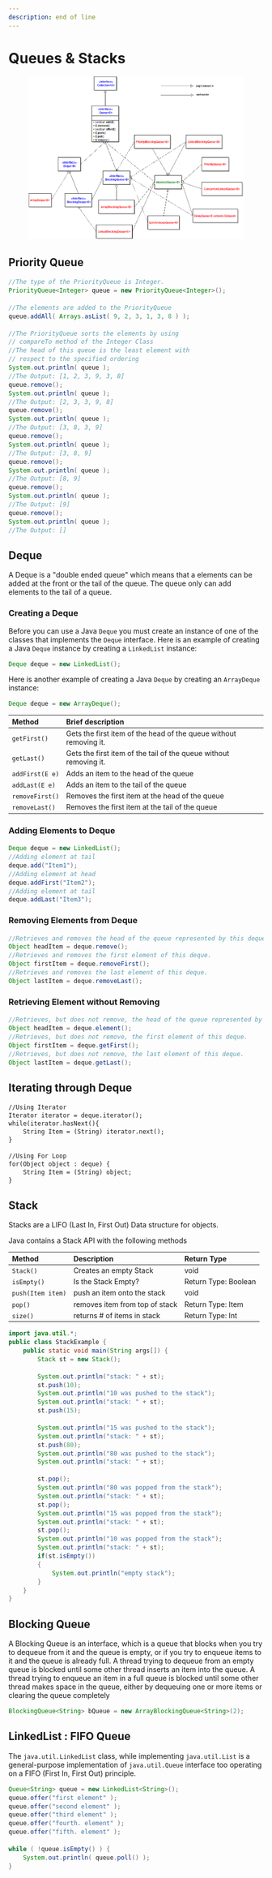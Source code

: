 ```yaml
---
description: end of line
---
```


# Queues & Stacks

<figure><img src="../../.gitbook/assets/image%20%286%29.png" alt=""><figcaption></figcaption></figure>

## Priority Queue

```java
//The type of the PriorityQueue is Integer.
PriorityQueue<Integer> queue = new PriorityQueue<Integer>();

//The elements are added to the PriorityQueue
queue.addAll( Arrays.asList( 9, 2, 3, 1, 3, 8 ) );

//The PriorityQueue sorts the elements by using 
// compareTo method of the Integer Class
//The head of this queue is the least element with 
// respect to the specified ordering
System.out.println( queue ); 
//The Output: [1, 2, 3, 9, 3, 8]
queue.remove();
System.out.println( queue ); 
//The Output: [2, 3, 3, 9, 8]
queue.remove();
System.out.println( queue ); 
//The Output: [3, 8, 3, 9]
queue.remove();
System.out.println( queue ); 
//The Output: [3, 8, 9]
queue.remove();
System.out.println( queue ); 
//The Output: [8, 9]
queue.remove();
System.out.println( queue ); 
//The Output: [9]
queue.remove();
System.out.println( queue ); 
//The Output: []
```

## Deque

A Deque is a "double ended queue" which means that a elements can be added at the front or the tail of the queue. The queue only can add elements to the tail of a queue.

### Creating a Deque

Before you can use a Java `Deque` you must create an instance of one of the classes that implements the `Deque` interface. Here is an example of creating a Java `Deque` instance by creating a `LinkedList` instance:

```java
Deque deque = new LinkedList();
```

Here is another example of creating a Java `Deque` by creating an `ArrayDeque` instance:

```java
Deque deque = new ArrayDeque();
```

| Method | Brief description |
| :--- | :--- |
| `getFirst()` | Gets the first item of the head of the queue without removing it. |
| `getLast()` | Gets the first item of the tail of the queue without removing it. |
| `addFirst(E e)` | Adds an item to the head of the queue |
| `addLast(E e)` | Adds an item to the tail of the queue |
| `removeFirst()` | Removes the first item at the head of the queue |
| `removeLast()` | Removes the first item at the tail of the queue |

### Adding Elements to Deque

```java
Deque deque = new LinkedList();
//Adding element at tail
deque.add("Item1");
//Adding element at head
deque.addFirst("Item2");
//Adding element at tail
deque.addLast("Item3");
```

### Removing Elements from Deque

```java
//Retrieves and removes the head of the queue represented by this deque
Object headItem = deque.remove();
//Retrieves and removes the first element of this deque.
Object firstItem = deque.removeFirst();
//Retrieves and removes the last element of this deque.
Object lastItem = deque.removeLast();
```

### Retrieving Element without Removing

```java
//Retrieves, but does not remove, the head of the queue represented by this deque
Object headItem = deque.element();
//Retrieves, but does not remove, the first element of this deque.
Object firstItem = deque.getFirst();
//Retrieves, but does not remove, the last element of this deque.
Object lastItem = deque.getLast();
```

## Iterating through Deque

```text
//Using Iterator
Iterator iterator = deque.iterator();
while(iterator.hasNext(){
    String Item = (String) iterator.next();
}

//Using For Loop
for(Object object : deque) {
    String Item = (String) object;
}
```

## Stack

Stacks are a LIFO \(Last In, First Out\) Data structure for objects.

Java contains a Stack API with the following methods

| Method | Description | Return Type |
| :--- | :--- | :--- |
| `Stack()` | Creates an empty Stack | void |
| `isEmpty()` | Is the Stack Empty? | Return Type: Boolean |
| `push(Item item)` | push an item onto the stack | void |
| `pop()` | removes item from top of stack | Return Type: Item |
| `size()` | returns \# of items in stack | Return Type: Int |

```java
import java.util.*;
public class StackExample {
    public static void main(String args[]) {
        Stack st = new Stack();

        System.out.println("stack: " + st);
        st.push(10);
        System.out.println("10 was pushed to the stack");
        System.out.println("stack: " + st);
        st.push(15);

        System.out.println("15 was pushed to the stack");
        System.out.println("stack: " + st);
        st.push(80);
        System.out.println("80 was pushed to the stack");
        System.out.println("stack: " + st);

        st.pop();
        System.out.println("80 was popped from the stack");
        System.out.println("stack: " + st);
        st.pop();
        System.out.println("15 was popped from the stack");
        System.out.println("stack: " + st);
        st.pop();
        System.out.println("10 was popped from the stack");
        System.out.println("stack: " + st);
        if(st.isEmpty())
        {
            System.out.println("empty stack");
        }
    }
}
```

## Blocking Queue

A Blocking Queue is an interface, which is a queue that blocks when you try to dequeue from it and the queue is empty, or if you try to enqueue items to it and the queue is already full. A thread trying to dequeue from an empty queue is blocked until some other thread inserts an item into the queue. A thread trying to enqueue an item in a full queue is blocked until some other thread makes space in the queue, either by dequeuing one or more items or clearing the queue completely

```java
BlockingQueue<String> bQueue = new ArrayBlockingQueue<String>(2);
```

## LinkedList : FIFO Queue

The `java.util.LinkedList` class, while implementing `java.util.List` is a general-purpose implementation of `java.util.Queue` interface too operating on a FIFO \(First In, First Out\) principle.

```java
Queue<String> queue = new LinkedList<String>();
queue.offer("first element" );
queue.offer("second element" );
queue.offer("third element" );
queue.offer("fourth. element" );
queue.offer("fifth. element" );

while ( !queue.isEmpty() ) {
    System.out.println( queue.poll() );
}
```

